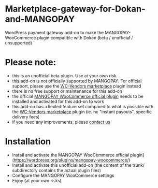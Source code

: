 # Marketplace-gateway-for-Dokan-and-MANGOPAY
WordPress payment gateway add-on to make the MANGOPAY-WooCommerce plugin compatible with Dokan (beta / unofficial / unsupported)

# Please note:
- this is an unofficial beta plugin. Use at your own risk.
- this add-on is not officially supported by MANGOPAY. For official support, please use the [WC-Vendors marketplace](https://wordpress.org/plugins/wc-vendors/) plugin instead
- there is no free support or maintenance for this add-on
- the official [MANGOPAY WooCommerce official plugin](https://wordpress.org/plugins/mangopay-woocommerce/) needs to be installed and activated for this add-on to work
- this add-on has a limited feature set compared to what is possible with the [WC-Vendors marketplace](https://wordpress.org/plugins/wc-vendors/) plugin (ie. no "instant payouts", specific delivery fees)
- if you need any improvements, please [contact us](http://www.celyan.com/contact/)

# Installation
- Install and activate the MANGOPAY WooCommerce official plugin](https://wordpress.org/plugins/mangopay-woocommerce/)
- Install and activate this unofficial add-on (the content of the trunk/ subdirectory contains the actual plugin files)
- Configure the MANGOPAY WooCommerce settings
- Enjoy (at your own risks)
